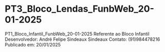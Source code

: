 # PT3_Bloco_Lendas_FunbWeb_20-01-2025
PT1_Bloco_Infantil_FunbWeb_20-01-2025 Referente ao Bloco Infantil  Desenvolvedor: André Felipe Sindeaux Sindeaux  Contato: (91)984478216  Publicado em: 20/01/2025
